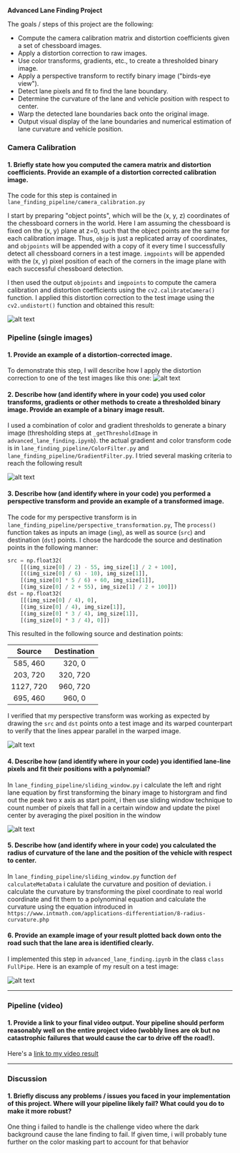 

**Advanced Lane Finding Project**

The goals / steps of this project are the following:

* Compute the camera calibration matrix and distortion coefficients given a set of chessboard images.
* Apply a distortion correction to raw images.
* Use color transforms, gradients, etc., to create a thresholded binary image.
* Apply a perspective transform to rectify binary image ("birds-eye view").
* Detect lane pixels and fit to find the lane boundary.
* Determine the curvature of the lane and vehicle position with respect to center.
* Warp the detected lane boundaries back onto the original image.
* Output visual display of the lane boundaries and numerical estimation of lane curvature and vehicle position.

[//]: # (Image References)

[image1]: ./output_images/distortion_corrected.jpg "Undistorted"
[image2]: ./output_images/distortion_corrected_real.jpg "Undistorted On Real Image"
[image3]: ./output_images/thresholded_image.png "threshholded Example"
[image4]: ./output_images/perspective_transformed.jpg "Warp Example"
[image5]: ./output_images/masked_lane.jpg "Fit Visual"
[image6]: ./output_images/final_result.jpg "Output"
[video1]: ./project_video.mp4 "Video"


### Camera Calibration

#### 1. Briefly state how you computed the camera matrix and distortion coefficients. Provide an example of a distortion corrected calibration image.

The code for this step is contained in `lane_finding_pipeline/camera_calibration.py`

I start by preparing "object points", which will be the (x, y, z) coordinates of the chessboard corners in the world. Here I am assuming the chessboard is fixed on the (x, y) plane at z=0, such that the object points are the same for each calibration image.  Thus, `objp` is just a replicated array of coordinates, and `objpoints` will be appended with a copy of it every time I successfully detect all chessboard corners in a test image.  `imgpoints` will be appended with the (x, y) pixel position of each of the corners in the image plane with each successful chessboard detection.  

I then used the output `objpoints` and `imgpoints` to compute the camera calibration and distortion coefficients using the `cv2.calibrateCamera()` function.  I applied this distortion correction to the test image using the `cv2.undistort()` function and obtained this result: 

![alt text][image1]

### Pipeline (single images)

#### 1. Provide an example of a distortion-corrected image.

To demonstrate this step, I will describe how I apply the distortion correction to one of the test images like this one:
![alt text][image2]

#### 2. Describe how (and identify where in your code) you used color transforms, gradients or other methods to create a thresholded binary image.  Provide an example of a binary image result.

I used a combination of color and gradient thresholds to generate a binary image (thresholding steps at `_getThresholdImage` in `advanced_lane_finding.ipynb`).  the actual gradient and color transform code is in `lane_finding_pipeline/ColorFilter.py` and `lane_finding_pipeline/GradientFilter.py`. I tried several masking criteria to reach the following result 

![alt text][image3]

#### 3. Describe how (and identify where in your code) you performed a perspective transform and provide an example of a transformed image.

The code for my perspective transform is in `lane_finding_pipeline/perspective_transformation.py`, The `process()` function takes as inputs an image (`img`), as well as source (`src`) and destination (`dst`) points.  I chose the hardcode the source and destination points in the following manner:

```python
src = np.float32(
    [[(img_size[0] / 2) - 55, img_size[1] / 2 + 100],
    [((img_size[0] / 6) - 10), img_size[1]],
    [(img_size[0] * 5 / 6) + 60, img_size[1]],
    [(img_size[0] / 2 + 55), img_size[1] / 2 + 100]])
dst = np.float32(
    [[(img_size[0] / 4), 0],
    [(img_size[0] / 4), img_size[1]],
    [(img_size[0] * 3 / 4), img_size[1]],
    [(img_size[0] * 3 / 4), 0]])
```

This resulted in the following source and destination points:

| Source        | Destination   | 
|:-------------:|:-------------:| 
| 585, 460      | 320, 0        | 
| 203, 720      | 320, 720      |
| 1127, 720     | 960, 720      |
| 695, 460      | 960, 0        |

I verified that my perspective transform was working as expected by drawing the `src` and `dst` points onto a test image and its warped counterpart to verify that the lines appear parallel in the warped image.

![alt text][image4]

#### 4. Describe how (and identify where in your code) you identified lane-line pixels and fit their positions with a polynomial?

In `lane_finding_pipeline/sliding_window.py` i calculate the left and right lane equation by first transforming the binary image to historgram and find out the peak two x axis as start point, i then use sliding window technique to count number of pixels that fall in a certain window and update the pixel center by averaging the pixel position in the window

![alt text][image5]

#### 5. Describe how (and identify where in your code) you calculated the radius of curvature of the lane and the position of the vehicle with respect to center.

In `lane_finding_pipeline/sliding_window.py` function `def calculateMetaData` i calulate the curvature and position of deviation. i calculate the curvature by transforming the pixel coordinate to real world coordinate and fit them to a polynominal equation and calculate the curvature using the equation introduced in `https://www.intmath.com/applications-differentiation/8-radius-curvature.php`

#### 6. Provide an example image of your result plotted back down onto the road such that the lane area is identified clearly.

I implemented this step in `advanced_lane_finding.ipynb` in the class `class FullPipe`.  Here is an example of my result on a test image:

![alt text][image6]

---

### Pipeline (video)

#### 1. Provide a link to your final video output.  Your pipeline should perform reasonably well on the entire project video (wobbly lines are ok but no catastrophic failures that would cause the car to drive off the road!).

Here's a [link to my video result](./project_video_output.mp4)

---

### Discussion

#### 1. Briefly discuss any problems / issues you faced in your implementation of this project.  Where will your pipeline likely fail?  What could you do to make it more robust?

One thing i failed to handle is the challenge video where the dark background cause the lane finding to fail. If given time, i will probably tune further on the color masking part to account for that behavior